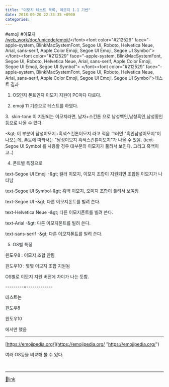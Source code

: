 ```yaml
---
title: "이모지 테스트 목록, 이모지 1.1 기반"
date: 2018-09-20 22:33:35 +0900
categories: 
---
```

  

<font color="#212529" face="-apple-system, BlinkMacSystemFont, Segoe UI, Roboto, Helvetica Neue, Arial, sans-serif, Apple Color Emoji, Segoe UI Emoji, Segoe UI Symbol">#emoji #이모지</font><font color="#212529" face="-apple-system, BlinkMacSystemFont, Segoe UI, Roboto, Helvetica Neue, Arial, sans-serif, Apple Color Emoji, Segoe UI Emoji, Segoe UI Symbol">  
</font><font color="#212529" face="-apple-system, BlinkMacSystemFont, Segoe UI, Roboto, Helvetica Neue, Arial, sans-serif, Apple Color Emoji, Segoe UI Emoji, Segoe UI Symbol">[/web_work/doc/unicode/emoji/](/web_work/doc/unicode/emoji/ "http://www.mins01.com/web_work/doc/unicode/emoji/")</font><font color="#212529" face="-apple-system, BlinkMacSystemFont, Segoe UI, Roboto, Helvetica Neue, Arial, sans-serif, Apple Color Emoji, Segoe UI Emoji, Segoe UI Symbol">  
</font><font color="#212529" face="-apple-system, BlinkMacSystemFont, Segoe UI, Roboto, Helvetica Neue, Arial, sans-serif, Apple Color Emoji, Segoe UI Emoji, Segoe UI Symbol">  
</font><font color="#212529" face="-apple-system, BlinkMacSystemFont, Segoe UI, Roboto, Helvetica Neue, Arial, sans-serif, Apple Color Emoji, Segoe UI Emoji, Segoe UI Symbol">테스트 결과

1. OS인지 폰트인지 이모지 지원이 PC마다 다르다.

2. emoji 11 기준으로 테스트를 하였다.

3.  skin-tone 이 지원되는 이모지라면, 남자+스킨톤 으로 남성백인,남성흑인,남성황인 등으로 나올 수 있다.

-&amp;gt; 이 부분이 남성이모지+흑색스킨톤이모지 라고 적음 그러면 "흑인남성이모지"이 나오는데, 폰트에 따라서는 "남성이모지 흑색스킨톤이모지"가 나올 수 있음. (text-Segoe UI Symbol 를 사용할 경우 대부분의 이모지가 풀려서 보인다. 그리고 흑백이고..)

4. 폰트별 특징으로

text-Segoe UI Emoji -&amp;gt; 컬러 이모지, 이모지 조합이 지원되면 조합된 이모지가 나타남

text-Segoe UI Symbol-&amp;gt; 흑백 이모지, 오미지 조합이 풀려서 보여짐

text-Segoe UI -&amp;gt; 다른 이모지폰트를 빌려 쓴다. 

text-Helvetica Neue -&amp;gt; 다른 이모지폰트를 빌려 쓴다. 

text-Arial -&amp;gt; 다른 이모지폰트를 빌려 쓴다.

text-sans-serif -&amp;gt; 다른 이모지폰트를 빌려 쓴다.

5. OS별 특징

윈도우8 : 이모지 조합 안됨

윈도우10 : 몇몇 이모지 조합 지원됨

OS별로 이모지 지원 버전에 차이가 나는 듯함.

---------=-------------

테스트는

윈도우8

윈도우10

에서만 했음

  
  
- - - - - -

[https://emojipedia.org/](https://emojipedia.org/ "https://emojipedia.org/")

여러 OS등을 비교해 볼 수 있다.

</font><font color="#212529" face="-apple-system, BlinkMacSystemFont, Segoe UI, Roboto, Helvetica Neue, Arial, sans-serif, Apple Color Emoji, Segoe UI Emoji, Segoe UI Symbol">  
</font>

  ***
[🔗link](http://www.mins01.com/mh/tech/read/1197)